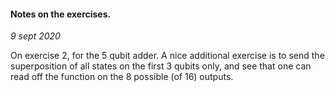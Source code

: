 #### Notes on the exercises.


_9 sept 2020_

On exercise 2, for the 5 qubit adder. A nice additional exercise is to send the superposition of all states on the first 3 qubits only, and see that one can read off the function on the 8 possible (of 16) outputs.



